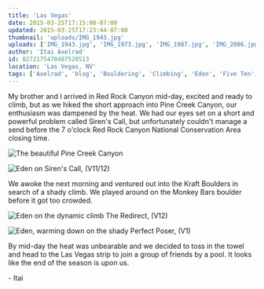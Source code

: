 ```yaml
---
title: 'Las Vegas'
date: 2015-03-25T17:15:00-07:00
updated: 2015-03-25T17:23:44-07:00
thumbnail: 'uploads/IMG_1943.jpg'
uploads: ['IMG_1943.jpg', 'IMG_1973.jpg', 'IMG_1987.jpg', 'IMG_2006.jpg']
author: 'Itai Axelrad'
id: 8272175470487520513
location: 'Las Vegas, NV'
tags: ['Axelrad', 'blog', 'Bouldering', 'Climbing', 'Eden', 'Five Ten', 'highball', 'Itai', 'Kraft', 'Las Vegas', 'Nevada', 'Red', 'Red Rocks', 'Rock', 'sandstone']
---
```


My brother and I arrived in Red Rock Canyon mid-day, excited and ready to climb, but as we hiked the short approach into Pine Creek Canyon, our enthusiasm was dampened by the heat. We had our eyes set on a short and powerful problem called Siren's Call, but unfortunately couldn't manage a send before the 7 o'clock Red Rock Canyon National Conservation Area closing time.

![The beautiful Pine Creek Canyon](uploads/IMG_1943.jpg)

![Eden on Siren's Call, (V11/12)](uploads/IMG_1973.jpg)

We awoke the next morning and ventured out into the Kraft Boulders in search of a shady climb. We played around on the Monkey Bars boulder before it got too crowded.

![Eden on the dynamic climb The Redirect, (V12)](uploads/IMG_1987.jpg)

![Eden, warming down on the shady Perfect Poser, (V1)](uploads/IMG_2006.jpg)

By mid-day the heat was unbearable and we decided to toss in the towel and head to the Las Vegas strip to join a group of friends by a pool. It looks like the end of the season is upon us.

\- Itai
